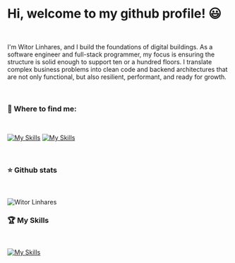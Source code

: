<h1>Hi, welcome to my github profile! 😃</h1>
<br>
<p>I'm Witor Linhares, and I build the foundations of digital buildings. As a software engineer and full-stack programmer, my focus is ensuring the structure is solid enough to support ten or a hundred floors. I translate complex business problems into clean code and backend architectures that are not only functional, but also resilient, performant, and ready for growth.</p>

<br>

<h3>🔎 Where to find me:</h3>

<br>

[![My Skills](https://skillicons.dev/icons?i=linkedin)](https://www.linkedin.com/in/witorlinhares/)
[![My Skills](https://skillicons.dev/icons?i=gmail)](mailto:witorlinhares@gmail.com)

<br>

<h3>⭐ Github stats</h3>

<br>

![Witor Linhares](https://github-readme-stats.vercel.app/api?username=witorlinharess&show_icons=true&bg_color=00000000)
<br>
<h3>🏆 My Skills</h3>
<br>

[![My Skills](https://skillicons.dev/icons?i=java,nodejs,javascript,dart,flutter,react,firebase,postgres,docker,kubernetes,cloudflare,figma,git,github)]()
